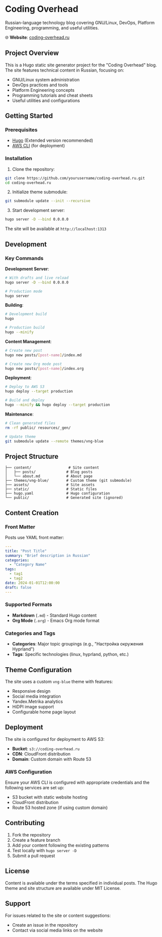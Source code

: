 # Coding Overhead

Russian-language technology blog covering GNU/Linux, DevOps, Platform Engineering, programming, and useful utilities.

🌐 **Website**: [coding-overhead.ru](https://coding-overhead.ru)

## Project Overview

This is a Hugo static site generator project for the "Coding Overhead" blog. The site features technical content in Russian, focusing on:

- GNU/Linux system administration
- DevOps practices and tools
- Platform Engineering concepts
- Programming tutorials and cheat sheets
- Useful utilities and configurations

## Getting Started

### Prerequisites

- [Hugo](https://gohugo.io/installation/) (Extended version recommended)
- [AWS CLI](https://aws.amazon.com/cli/) (for deployment)

### Installation

1. Clone the repository:
```bash
git clone https://github.com/yourusername/coding-overhead.ru.git
cd coding-overhead.ru
```

2. Initialize theme submodule:
```bash
git submodule update --init --recursive
```

3. Start development server:
```bash
hugo server -D --bind 0.0.0.0
```

The site will be available at `http://localhost:1313`

## Development

### Key Commands

**Development Server**:
```bash
# With drafts and live reload
hugo server -D --bind 0.0.0.0

# Production mode
hugo server
```

**Building**:
```bash
# Development build
hugo

# Production build
hugo --minify
```

**Content Management**:
```bash
# Create new post
hugo new posts/[post-name]/index.md

# Create new Org mode post
hugo new posts/[post-name]/index.org
```

**Deployment**:
```bash
# Deploy to AWS S3
hugo deploy --target production

# Build and deploy
hugo --minify && hugo deploy --target production
```

**Maintenance**:
```bash
# Clean generated files
rm -rf public/ resources/_gen/

# Update theme
git submodule update --remote themes/vng-blue
```

## Project Structure

```
├── content/                 # Site content
│   ├── posts/              # Blog posts
│   └── about.md            # About page
├── themes/vng-blue/        # Custom theme (git submodule)
├── assets/                 # Site assets
├── static/                 # Static files
├── hugo.yaml               # Hugo configuration
└── public/                 # Generated site (ignored)
```

## Content Creation

### Front Matter

Posts use YAML front matter:

```yaml
---
title: "Post Title"
summary: "Brief description in Russian"
categories:
  - "Category Name"
tags:
  - tag1
  - tag2
date: 2024-01-01T12:00:00
draft: false
---
```

### Supported Formats

- **Markdown** (`.md`) - Standard Hugo content
- **Org Mode** (`.org`) - Emacs Org mode format

### Categories and Tags

- **Categories**: Major topic groupings (e.g., "Настройка окружения Hyprland")
- **Tags**: Specific technologies (linux, hyprland, python, etc.)

## Theme Configuration

The site uses a custom `vng-blue` theme with features:

- Responsive design
- Social media integration
- Yandex.Metrika analytics
- HiDPI image support
- Configurable home page layout

## Deployment

The site is configured for deployment to AWS S3:

- **Bucket**: `s3://coding-overhead.ru`
- **CDN**: CloudFront distribution
- **Domain**: Custom domain with Route 53

### AWS Configuration

Ensure your AWS CLI is configured with appropriate credentials and the following services are set up:

- S3 bucket with static website hosting
- CloudFront distribution
- Route 53 hosted zone (if using custom domain)

## Contributing

1. Fork the repository
2. Create a feature branch
3. Add your content following the existing patterns
4. Test locally with `hugo server -D`
5. Submit a pull request

## License

Content is available under the terms specified in individual posts. The Hugo theme and site structure are available under MIT License.

## Support

For issues related to the site or content suggestions:

- Create an issue in the repository
- Contact via social media links on the website
